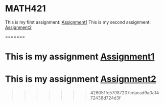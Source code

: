 # MATH421

This is my first assignment: [Assignment1](Assignment1.html)
This is my second assignment: [Assignment2](Assignment2.html)

=======
# This is my assignment [Assignment1](Assignment1.html)
# This is my assignment [Assignment2](assignment2.html)
>>>>>>> 426051fc57087207cdacad9a0a1472438d724d3f

